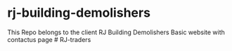 # rj-building-demolishers
This Repo belongs to the client RJ Building Demolishers Basic website with contactus page
#   R J - t r a d e r s  
 